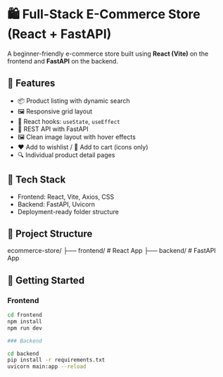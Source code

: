 # 🛍️ Full-Stack E-Commerce Store (React + FastAPI)

A beginner-friendly e-commerce store built using **React (Vite)** on the frontend and **FastAPI** on the backend.

## 🌟 Features

- 📦 Product listing with dynamic search
- 🖼️ Responsive grid layout
- 🧠 React hooks: `useState`, `useEffect`
- 🔗 REST API with FastAPI
- 🖼️ Clean image layout with hover effects
- ❤️ Add to wishlist / 🛒 Add to cart (icons only)
- 🔍 Individual product detail pages

## 🧱 Tech Stack

- Frontend: React, Vite, Axios, CSS
- Backend: FastAPI, Uvicorn
- Deployment-ready folder structure

## 📁 Project Structure

ecommerce-store/
├── frontend/ # React App
├── backend/ # FastAPI App

## 🚀 Getting Started

### Frontend

```bash
cd frontend
npm install
npm run dev

### Backend

cd backend
pip install -r requirements.txt
uvicorn main:app --reload